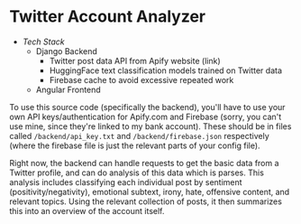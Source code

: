 # Twitter Account Analyzer
- *Tech Stack*
    - Django Backend
        - Twitter post data API from Apify website (link)
        - HuggingFace text classification models trained on Twitter data
        - Firebase cache to avoid excessive repeated work
    - Angular Frontend

To use this source code (specifically the backend), you'll have to use your own API keys/authentication for Apify.com and Firebase (sorry, you can't use mine, since they're linked to my bank account). These should be in files called `/backend/api_key.txt` and `/backend/firebase.json` respectively (where the firebase file is just the relevant parts of your config file).

Right now, the backend can handle requests to get the basic data from a Twitter profile, and can do analysis of this data which is parses. This analysis includes classifying each individual post by sentiment (positivity/negativity), emotional subtext, irony, hate, offensive content, and relevant topics. Using the relevant collection of posts, it then summarizes this into an overview of the account itself.